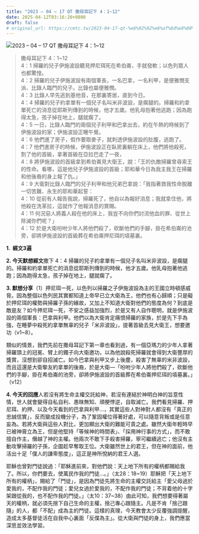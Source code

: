 ```yaml
---
title: "2023 – 04 – 17 QT 撒母耳記下 4：1~12"
date: 2025-04-12T03:16:20+0800
draft: false
# original_url: https://cmtc.tw/2023-04-17-qt-%e6%92%92%e6%af%8d%e8%80%b3%e8%a8%98%e4%b8%8b-4%ef%bc%9a112
---
```


![2023 – 04 – 17 QT 撒母耳記下 4：1\~12](/images/qt.jpg  "2023 – 04 – 17 QT 撒母耳記下 4：1\~12")

> 撒母耳記下 4：1\~12  
> 4：1 掃羅的兒子伊施波設聽見押尼珥死在希伯崙，手就發軟；以色列眾人也都驚惶。  
> 4：2 掃羅的兒子伊施波設有兩個軍長，一名巴拿，一名利甲，是便雅憫支派、比錄人臨門的兒子。比錄也屬便雅憫。  
> 4：3 比錄人早先逃到基他音，在那裏寄居，直到今日。  
> 4：4 掃羅的兒子約拿單有一個兒子名叫米非波設，是瘸腿的。掃羅和約拿單死亡的消息從耶斯列傳到的時候，他才五歲。他乳母抱著他逃跑；因為跑得太急，孩子掉在地上，腿就瘸了。  
> 4：5 一日，比錄人臨門的兩個兒子利甲和巴拿出去，約在午熱的時候到了伊施波設的家；伊施波設正睡午覺。  
> 4：6 他們進了房子，假作要取麥子，就刺透伊施波設的肚腹，逃跑了。  
> 4：7 他們進房子的時候，伊施波設正在臥房裏躺在床上，他們將他殺死，割了他的首級，拿著首級在亞拉巴走了一夜，  
> 4：8 將伊施波設的首級拿到希伯崙見大衛王，說：「王的仇敵掃羅曾尋索王的性命。看哪，這是他兒子伊施波設的首級；耶和華今日為我主我王在掃羅和他後裔的身上報了仇。」  
> 4：9 大衛對比錄人臨門的兒子利甲和他兄弟巴拿說：「我指著救我性命脫離一切苦難、永生的耶和華起誓：  
> 4：10 從前有人報告我說，掃羅死了，他自以為報好消息；我就拿住他，將他殺在洗革拉，這就作了他報消息的賞賜。  
> 4：11 何況惡人將義人殺在他的床上，我豈不向你們討流他血的罪、從世上除滅你們呢？」  
> 4：12 於是大衛吩咐少年人將他們殺了，砍斷他們的手腳，掛在希伯崙的池旁，卻將伊施波設的首級葬在希伯崙押尼珥的墳墓裏。

**1.  經文3遍**

**2. 今天默想經文**撒下 4：4 掃羅的兒子約拿單有一個兒子名叫米非波設，是瘸腿的。掃羅和約拿單死亡的消息從耶斯列傳到的時候，他才五歲。他乳母抱著他逃跑；因為跑得太急，孩子掉在地上，腿就瘸了。

**3. 默想分享**（1）押尼珥一死，以色列以掃羅之子伊施波設為主的王國立時頓感威脅。因為整個以色列民其實都知道上帝早已立大衛為王，他們也有心歸順；只是礙於押尼珥的權勢與掃羅子孫的緣故，又加上不知道大衛對他們的態度為何？到底是敵是友？如今押尼珥一死，不安之感益加強烈，於是又有人自作聰明，就是伊施波設的兩個軍長：巴拿與利甲。他們以為大衛肯定痛恨掃羅的家族，於是先下手為強，在睡夢中殺死約拿單無辜的兒子「米非波設」，提著首級去見大衛王，想要邀功（v1\~8）。

類似的情景，我們先前在撒母耳記下第一章也看到過，有一個亞瑪力的少年人拿著掃羅頭上的冠冕、臂上的鐲子向大衛邀功，以為他說殺死掃羅就會得到大衛豐厚的獎賞，沒想到卻自招滅亡。如今巴拿與利甲又步上後塵，殺害了無辜的米非波設，而且這還是大衛摰友約拿單的後裔，於是大衛—「吩咐少年人將他們殺了，砍斷他們的手腳，掛在希伯崙的池旁，卻將伊施波設的首級葬在希伯崙押尼珥的墳墓裏。」（v12）

**4. 今天的回應**人若沒有將生命主權交託給神，若沒有連結於神明白神的旨意性情，世人就會變得自私自利、愚昩無知、頑梗悖逆，自取滅亡。我們看見掃羅、押尼珥、約押、以及今天看到的巴拿與利甲…，其實這些人對神對人都沒有「真正的忠誠信實」，反而變成投機分子，為了鞏固權位得著好處，可以隨意背叛或是任意妄為。若將大衛與這些人對比，更加顯出大衛的難能可貴之處。雖然大衛年輕時早已被神膏立為王，但是他堅持「等候神的時間表」、「採用神行事的方式」，而不敢擅自作主，僭越了神的主權。他兩次不敢下手殺害掃羅，寧可繼續逃亡；他沒有主動攻擊掃羅的子孫，企圖趁早奪取王位。大衛雖然世上的君王，但在神的面前，他活出十足「僕人的謙卑態度」，這正是神所悅納的君王人選。

耶穌也曾對門徒說過：「耶穌進前來，對他們說：天上地下所有的權柄都賜給我了。所以，你們要去，使萬民作我的門徒…。」（太28：18\~19）耶穌把「天上地下所有的權柄」，賜給了「門徒」，是因為門徒先將生命的主權交託給主「愛父母過於愛我的，不配作我的門徒；愛兒女過於愛我的，不配作我的門徒；不背着他的十字架跟從我的，也不配作我的門徒。」（太10：37\~38）由此可知，我們想要得著屬天的權柄，就必須先捨下自己生命的主權，捨己專心跟隨主。凡是不肯「捨己跟隨」的人，都「不配」成為主的門徒。這樣的真理，今天教會太少反覆強調提醒，造成太多基督徒活在自我中心裏面「反僕為主」。從大衛與門徒的身上，我們應當深思並效法學習。
